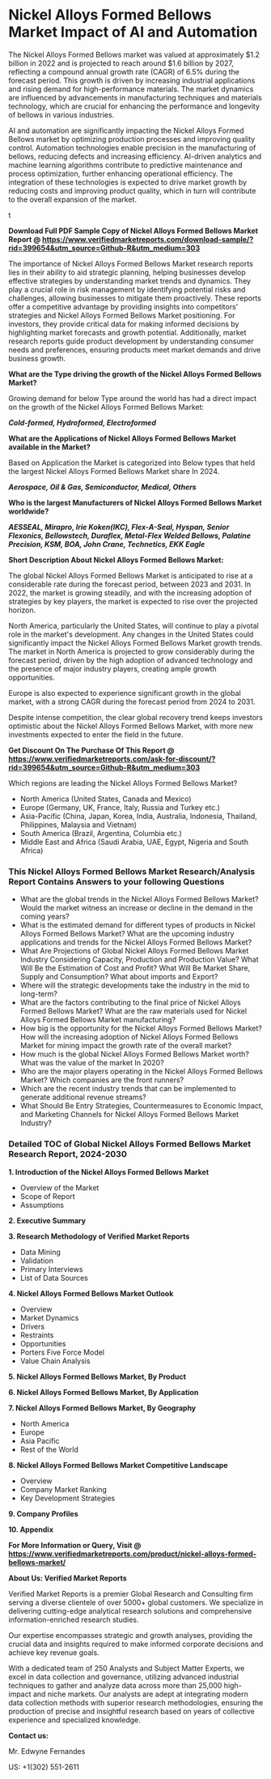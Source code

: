 <meta name="title" content="Global Nickel Alloys Formed Bellows Market Impact of AI and Automation"><meta name="description" content="The Nickel Alloys Formed Bellows market was valued at approximately $1.2 billion in 2022 and is projected to reach around $1.6 billion by 2027, reflecting a compound a"><meta name="title" content="Nickel Alloys Formed Bellows Market Size, Share, Scope, Trends, Growth, Opportunities, Analysis, Forecast"><h1>Nickel Alloys Formed Bellows Market Impact of AI and Automation</h1><p>The Nickel Alloys Formed Bellows market was valued at approximately $1.2 billion in 2022 and is projected to reach around $1.6 billion by 2027, reflecting a compound annual growth rate (CAGR) of 6.5% during the forecast period. This growth is driven by increasing industrial applications and rising demand for high-performance materials. The market dynamics are influenced by advancements in manufacturing techniques and materials technology, which are crucial for enhancing the performance and longevity of bellows in various industries.</p><p>AI and automation are significantly impacting the Nickel Alloys Formed Bellows market by optimizing production processes and improving quality control. Automation technologies enable precision in the manufacturing of bellows, reducing defects and increasing efficiency. AI-driven analytics and machine learning algorithms contribute to predictive maintenance and process optimization, further enhancing operational efficiency. The integration of these technologies is expected to drive market growth by reducing costs and improving product quality, which in turn will contribute to the overall expansion of the market.</p>t</p><p id="" class=""><strong>Download Full PDF Sample Copy of Nickel Alloys Formed Bellows Market Report @ <a href="https://www.verifiedmarketreports.com/download-sample/?rid=399654&utm_source=Github-R&utm_medium=303" target="_blank">https://www.verifiedmarketreports.com/download-sample/?rid=399654&utm_source=Github-R&utm_medium=303</a></strong></p><p>The importance of&nbsp;Nickel Alloys Formed Bellows Market research reports lies in their ability to aid strategic planning, helping businesses develop effective strategies by understanding market trends and dynamics. They play a crucial role in risk management by identifying potential risks and challenges, allowing businesses to mitigate them proactively. These reports offer a competitive advantage by providing insights into competitors' strategies and Nickel Alloys Formed Bellows Market positioning. For investors, they provide critical data for making informed decisions by highlighting market forecasts and growth potential. Additionally, market research reports guide product development by understanding consumer needs and preferences, ensuring products meet market demands and drive business growth.</p><p><strong>What are the&nbsp;Type driving the growth of the Nickel Alloys Formed Bellows Market?</strong></p><p id="" class="">Growing demand for below Type around the world has had a direct impact on the growth of the Nickel Alloys Formed Bellows Market:</p><em><strong>Cold-formed, Hydroformed, Electroformed</strong></em></p><strong>What are the&nbsp;Applications&nbsp;of Nickel Alloys Formed Bellows Market available in the Market?</strong></p><p id="" class="">Based on Application the Market is categorized into Below types that held the largest Nickel Alloys Formed Bellows Market share In 2024.</p><em><strong>Aerospace, Oil & Gas, Semiconductor, Medical, Others</strong></em></p><strong>Who is the largest Manufacturers of Nickel Alloys Formed Bellows Market worldwide?</strong></p><p><em><strong>AESSEAL, Mirapro, Irie Koken(IKC), Flex-A-Seal, Hyspan, Senior Flexonics, Bellowstech, Duraflex, Metal-Flex Welded Bellows, Palatine Precision, KSM, BOA, John Crane, Technetics, EKK Eagle</strong></em></p><p id="" class=""><strong>Short Description About Nickel Alloys Formed Bellows Market:</strong></p><p>The global Nickel Alloys Formed Bellows Market is anticipated to rise at a considerable rate during the forecast period, between 2023 and 2031. In 2022, the market is growing steadily, and with the increasing adoption of strategies by key players, the market is expected to rise over the projected horizon.</p><p>North America, particularly the United States, will continue to play a pivotal role in the market's development. Any changes in the United States could significantly impact the Nickel Alloys Formed Bellows Market growth trends. The market in North America is projected to grow considerably during the forecast period, driven by the high adoption of advanced technology and the presence of major industry players, creating ample growth opportunities.</p><p>Europe is also expected to experience significant growth in the global market, with a strong CAGR during the forecast period from 2024 to 2031.</p><p>Despite intense competition, the clear global recovery trend keeps investors optimistic about the Nickel Alloys Formed Bellows Market, with more new investments expected to enter the field in the future.</p><p id="" class=""><strong>Get Discount On The Purchase Of This Report @ <a href="https://www.verifiedmarketreports.com/ask-for-discount/?rid=399654&utm_source=Github-R&utm_medium=303" target="_blank">https://www.verifiedmarketreports.com/ask-for-discount/?rid=399654&utm_source=Github-R&utm_medium=303</a></strong></p>Which regions are leading the Nickel Alloys Formed Bellows Market?</p><ul><li>North America (United States, Canada and Mexico)</li><li>Europe (Germany, UK, France, Italy, Russia and Turkey etc.)</li><li>Asia-Pacific (China, Japan, Korea, India, Australia, Indonesia, Thailand, Philippines, Malaysia and Vietnam)</li><li>South America (Brazil, Argentina, Columbia etc.)</li><li>Middle East and Africa (Saudi Arabia, UAE, Egypt, Nigeria and South Africa)</li></ul><h3 id="" class="">This Nickel Alloys Formed Bellows Market Research/Analysis Report Contains Answers to your following Questions</h3><ul><li>What are the global trends in the Nickel Alloys Formed Bellows Market? Would the market witness an increase or decline in the demand in the coming years?</li><li>What is the estimated demand for different types of products in Nickel Alloys Formed Bellows Market? What are the upcoming industry applications and trends for the Nickel Alloys Formed Bellows Market?</li><li>What Are Projections of Global Nickel Alloys Formed Bellows Market Industry Considering Capacity, Production and Production Value? What Will Be the Estimation of Cost and Profit? What Will Be Market Share, Supply and Consumption? What about imports and Export?</li><li>Where will the strategic developments take the industry in the mid to long-term?</li><li>What are the factors contributing to the final price of Nickel Alloys Formed Bellows Market? What are the raw materials used for Nickel Alloys Formed Bellows Market manufacturing?</li><li>How big is the opportunity for the Nickel Alloys Formed Bellows Market? How will the increasing adoption of Nickel Alloys Formed Bellows Market for mining impact the growth rate of the overall market?</li><li>How much is the global Nickel Alloys Formed Bellows Market worth? What was the value of the market In 2020?</li><li>Who are the major players operating in the Nickel Alloys Formed Bellows Market? Which companies are the front runners?</li><li>Which are the recent industry trends that can be implemented to generate additional revenue streams?</li><li>What Should Be Entry Strategies, Countermeasures to Economic Impact, and Marketing Channels for Nickel Alloys Formed Bellows Market Industry?</li></ul><h3 id="" class="">Detailed TOC of Global Nickel Alloys Formed Bellows Market Research Report, 2024-2030</h3><p id="" class=""><strong>1. Introduction of the Nickel Alloys Formed Bellows Market</strong></p><ul><li>Overview of the Market</li><li>Scope of Report</li><li>Assumptions</li></ul><p id="" class=""><strong>2. Executive Summary</strong></p><p id="" class=""><strong>3. Research Methodology of Verified Market Reports</strong></p><ul><li>Data Mining</li><li>Validation</li><li>Primary Interviews</li><li>List of Data Sources</li></ul><p id="" class=""><strong>4. Nickel Alloys Formed Bellows Market Outlook</strong></p><ul><li>Overview</li><li>Market Dynamics</li><li>Drivers</li><li>Restraints</li><li>Opportunities</li><li>Porters Five Force Model</li><li>Value Chain Analysis</li></ul><p id="" class=""><strong>5. Nickel Alloys Formed Bellows Market, By Product</strong></p><p id="" class=""><strong>6. Nickel Alloys Formed Bellows Market, By Application</strong></p><p id="" class=""><strong>7. Nickel Alloys Formed Bellows Market, By Geography</strong></p><ul><li>North America</li><li>Europe</li><li>Asia Pacific</li><li>Rest of the World</li></ul><p id="" class=""><strong>8. Nickel Alloys Formed Bellows Market Competitive Landscape</strong></p><ul><li>Overview</li><li>Company Market Ranking</li><li>Key Development Strategies</li></ul><p id="" class=""><strong>9. Company Profiles</strong></p><p id="" class=""><strong>10. Appendix</strong></p><p id="" class=""><strong>For More Information or Query, Visit @ <a href="https://www.verifiedmarketreports.com/product/nickel-alloys-formed-bellows-market/" target="_blank">https://www.verifiedmarketreports.com/product/nickel-alloys-formed-bellows-market/</a></strong></p><p id="" class=""><strong>About Us: Verified Market Reports</strong></p><p id="" class="">Verified Market Reports is a premier Global Research and Consulting firm serving a diverse clientele of over 5000+ global customers. We specialize in delivering cutting-edge analytical research solutions and comprehensive information-enriched research studies.</p><p id="" class="">Our expertise encompasses strategic and growth analyses, providing the crucial data and insights required to make informed corporate decisions and achieve key revenue goals.</p><p id="" class="">With a dedicated team of 250 Analysts and Subject Matter Experts, we excel in data collection and governance, utilizing advanced industrial techniques to gather and analyze data across more than 25,000 high-impact and niche markets. Our analysts are adept at integrating modern data collection methods with superior research methodologies, ensuring the production of precise and insightful research based on years of collective experience and specialized knowledge.</p><p id="" class=""><strong>Contact us:</strong></p><p id="" class="">Mr. Edwyne Fernandes</p><p id="" class="">US: +1(302) 551-2611</p>